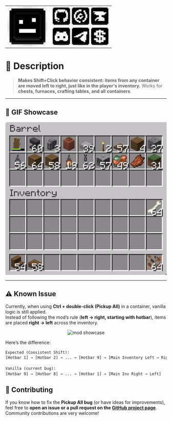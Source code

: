 <table style="width: 100%; border-collapse: collapse;">
  <tr>
    <td style="width: 124px; vertical-align: top; text-align: center;">
      <div style="display: flex; justify-content: center; align-items: center;">
        <img src="https://raw.githubusercontent.com/ZipeStudio/Vault/refs/heads/main/design/mods/main/zipestudio.png" title="It's me">
      </div>
    </td>
    <td style="vertical-align: top;">
      <div style="display: flex; flex-direction: column;">
        <div style="display: flex;">
          <a href="https://github.com/ZipeStudio/Consistent-Shift">
            <img src="https://raw.githubusercontent.com/ZipeStudio/Vault/refs/heads/main/design/mods/main/github.png" title="Github page">
          </a>
          <a href="https://modrinth.com/mod/consistent-shift">
            <img src="https://raw.githubusercontent.com/ZipeStudio/Vault/refs/heads/main/design/mods/main/modrinth.png" title="Modrinth page">
          </a>
          <a href="https://www.curseforge.com/minecraft/mc-mods/consistent-shift">
            <img src="https://raw.githubusercontent.com/ZipeStudio/Vault/refs/heads/main/design/mods/main/curseforge.png" title="CurseForge page">
          </a>
        </div>
        <div style="display: flex;">
          <a href="https://discord.com/invite/XmGF7rkkuY">
            <img src="https://raw.githubusercontent.com/ZipeStudio/Vault/refs/heads/main/design/mods/main/discord.png" title="Discord account">
          </a>
          <a href="https://t.me/zipeleaf">
            <img src="https://raw.githubusercontent.com/ZipeStudio/Vault/refs/heads/main/design/mods/main/telegram.png" title="Telegram channel">
          </a>
          <a href="https://ko-fi.com/zipestudio/tip">
            <img src="https://raw.githubusercontent.com/ZipeStudio/Vault/refs/heads/main/design/mods/main/support.png" title="Support me (thx)">
          </a>
        </div>
      </div>
    </td>
  </tr>
</table>

# 💬 Description
> **Makes Shift+Click behavior consistent: items from any container are moved left to right, just like in the player's inventory.**
> Works for **chests, furnaces, crafting tables, and all containers**.

---

## 🔹 GIF Showcase
<div align="center">
  <img src="https://raw.githubusercontent.com/ZipeStudio/Consistent-Shift/refs/heads/master/img/showcase.gif" width="1000px" alt="mod showcase"/>
</div>

---

## ⚠️ Known Issue
Currently, when using **Ctrl + double-click (Pickup All)** in a container, vanilla logic is still applied.  
Instead of following the mod’s rule (**left → right, starting with hotbar**), items are placed **right → left** across the inventory.

<div align="center">
  <img src="https://raw.githubusercontent.com/ZipeStudio/Consistent-Shift/refs/heads/master/img/knows_issue.gif" width="1000px" alt="mod showcase"/>
</div>

Here’s the difference:
```diff
Expected (Consistent Shift):
[Hotbar 1] → [Hotbar 2] → ... → [Hotbar 9] → [Main Inventory Left → Right]

Vanilla (current bug):
[Hotbar 9] → [Hotbar 8] → ... → [Hotbar 1] → [Main Inv Right → Left]
```

## 🤝 Contributing
If you know how to fix the **Pickup All bug** (or have ideas for improvements), feel free to **open an issue or a pull request on the [GitHub project page](https://github.com/ZipeStudio/Consistent-Shift)**.  
Community contributions are very welcome!